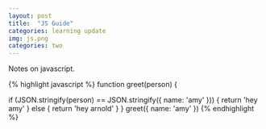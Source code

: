 ```yaml
---
layout: post
title:  "JS Guide"
categories: learning update
img: js.png
categories: two
---
```


Notes on javascript.

{% highlight javascript %}
function greet(person) {
  
  if (JSON.stringify(person) == JSON.stringify({ name: 'amy' })) {
    return 'hey amy'
  } else {
    return 'hey arnold'
  }
}
greet({ name: 'amy' })
{% endhighlight %}